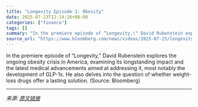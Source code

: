 ```yaml
---
title: "Longevity Episode 1: Obesity"
date: 2025-07-23T12:14:26+08:00
categories: ["finance"]
tags: []
summary: "In the premiere episode of “Longevity,\" David Rubenstein explores the ongoing obesity crisis in America, examining its longstanding impact and the latest medical advancements aimed at addressing it, m"
source_url: "https://www.bloomberg.com/news/videos/2025-07-23/longevity-episode-1-obesity-video"
---
```


In the premiere episode of “Longevity," David Rubenstein explores the ongoing obesity crisis in America, examining its longstanding impact and the latest medical advancements aimed at addressing it, most notably the development of GLP-1s. He also delves into the question of whether weight-loss drugs offer a lasting solution. (Source: Bloomberg)

---

*来源: [原文链接](https://www.bloomberg.com/news/videos/2025-07-23/longevity-episode-1-obesity-video)*
